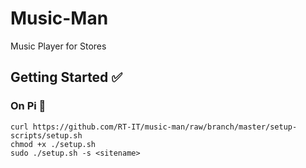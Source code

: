 # Music-Man

Music Player for Stores

## Getting Started ✅

### On Pi 🥧

```
curl https://github.com/RT-IT/music-man/raw/branch/master/setup-scripts/setup.sh 
chmod +x ./setup.sh
sudo ./setup.sh -s <sitename>
```